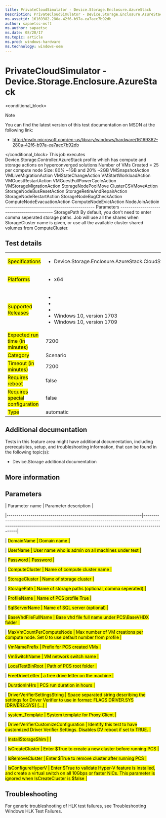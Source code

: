 ```yaml
---
title: PrivateCloudSimulator - Device.Storage.Enclosure.AzureStack
Description: PrivateCloudSimulator - Device.Storage.Enclosure.AzureStack
ms.assetid: 16169382-280a-42f6-b97a-ea7aec7b92db
author: sapaetsc-msft
ms.author: sapaetsc
ms.date: 08/28/17
ms.topic: article
ms.prod: windows-hardware
ms.technology: windows-oem
---
```


# PrivateCloudSimulator - Device.Storage.Enclosure.AzureStack

<conditional_block> <conditions> <docset value="standalone"></docset> </conditions>

>[!NOTE]
You can find the latest version of this test documentation on MSDN at the following link:

-   <xref hlink="http://msdn.microsoft.com/en-us/library/windows/hardware/16169382-280a-42f6-b97a-ea7aec7b92db">http://msdn.microsoft.com/en-us/library/windows/hardware/16169382-280a-42f6-b97a-ea7aec7b92db</b>


</conditional_block> This job executes Device.Storage.Controller.AzureStack profile which has compute and storage actions on hyperconverged solutions Number of VMs Created = 25 per compute node Size: 80% ~1GB and 20% ~2GB VMSnapshotAction VMLiveMigrationAction VMStateChangeAction VMStartWorkloadAction VMGuestRestartAction VMGuestFullPowerCycleAction VMStorageMigrationAction StorageNodePoolMove ClusterCSVMoveAction StorageNodeBusResetAction StorageRetireAndRepairAction StorageNodeRestartAction StorageNodeBugCheckAction ComputeNodeEvacuationAction ComputeNodeEvictAction NodeJoinActioin --------------------------------------------- Parameters -------------------------------------------- StoragePath By default, you don't need to enter comma seperated storage paths. Job will use all the shares when StorageCluster name is given, or use all the available cluster shared volumes from ComputeCluster.

## Test details

<table>
<colgroup>
<col width="50%" />
<col width="50%" />
</colgroup>
<tbody>
<tr class="odd">
<td><mark type="bullet_intro">Specifications</b></td>
<td><ul>
<li>Device.Storage.Enclosure.AzureStack.CloudStress</li>
</ul></td>
</tr>
<tr class="even">
<td><mark type="bullet_intro">Platforms</b></td>
<td><ul>
<li><tla rid="win_threshold_server"></tla> x64</li>
</ul></td>
</tr>
<tr class="odd">
<td><mark type="bullet_intro">Supported Releases</b></td>
<td><ul>
<li><tla rid="win_10"></tla></li>
<li><tla rid="win_10_th2"></tla></li>
<li><tla rid="win_10_rs1"></tla></li>
<li>Windows 10, version 1703</li>
<li>Windows 10, version 1709</li>
</ul></td>
</tr>
<tr class="even">
<td><mark type="bullet_intro">Expected run time (in minutes)</b></td>
<td>7200</td>
</tr>
<tr class="odd">
<td><mark type="bullet_intro">Category</b></td>
<td>Scenario</td>
</tr>
<tr class="even">
<td><mark type="bullet_intro">Timeout (in minutes)</b></td>
<td>7200</td>
</tr>
<tr class="odd">
<td><mark type="bullet_intro">Requires reboot</b></td>
<td>false</td>
</tr>
<tr class="even">
<td><mark type="bullet_intro">Requires special configuration</b></td>
<td>false</td>
</tr>
<tr class="odd">
<td><mark type="bullet_intro">Type</b></td>
<td>automatic</td>
</tr>
</tbody>
</table>

## Additional documentation

Tests in this feature area might have additional documentation, including prerequisites, setup, and troubleshooting information, that can be found in the following topic(s):

-   <xref rid="p_hlk_test.device_storage_additional_documentation">Device.Storage additional documentation</b>

## More information

## Parameters

| Parameter name                                                     | Parameter description                                                                                                                                                    |
|--------------------------------------------------------------------|--------------------------------------------------------------------------------------------------------------------------------------------------------------------------|
| <mark type="bullet_intro">DomainName</b>                           | Domain name                                                                                                                                                              |
| <mark type="bullet_intro">UserName</b>                             | User name who is admin on all machines under test                                                                                                                        |
| <mark type="bullet_intro">Password</b>                             | Password                                                                                                                                                                 |
| <mark type="bullet_intro">ComputeCluster</b>                       | Name of compute cluster name                                                                                                                                             |
| <mark type="bullet_intro">StorageCluster</b>                       | Name of storage cluster                                                                                                                                                  |
| <mark type="bullet_intro">StoragePath</b>                          | Name of storage paths (optional, comma seperated)                                                                                                                        |
| <mark type="bullet_intro">ProfileName</b>                          | Name of PCS profile True                                                                                                                                                 |
| <mark type="bullet_intro">SqlServerName</b>                        | Name of SQL server (optional)                                                                                                                                            |
| <mark type="bullet_intro">BaseVhdFileFullName</b>                  | Base vhd file full name under PCS\\BaseVHDX folder                                                                                                                       |
| <mark type="bullet_intro">MaxVmCountPerComputeNode</b>             | Max number of VM creations per compute node. Set 0 to use default number from profile                                                                                    |
| <mark type="bullet_intro">VmNamePrefix</b>                         | Prefix for PCS created VMs                                                                                                                                               |
| <mark type="bullet_intro">VmSwitchName</b>                         | VM network switch name                                                                                                                                                   |
| <mark type="bullet_intro">LocalTestBinRoot</b>                     | Path of PCS root folder                                                                                                                                                  |
| <mark type="bullet_intro">FreeDriveLetter</b>                      | a free drive letter on the machine                                                                                                                                       |
| <mark type="bullet_intro">DurationInHrs</b>                        | PCS run duration in hours                                                                                                                                                |
| <mark type="bullet_intro">DriverVerifierSettingsString</b>         | Space separated string describing the settings for Driver Verifier to use in format: FLAGS DRIVER.SYS \[DRIVER2.SYS\] \[...\]                                            |
| <mark type="bullet_intro">system\_Template</b>                     | System template for Proxy Client                                                                                                                                         |
| <mark type="bullet_intro">DriverVerifierCustomizeConfiguration</b> | Identify this test to have customized Driver Verifier Settings. Disables DV reboot if set to TRUE.                                                                       |
| <mark type="bullet_intro">InstallStorageShim</b>                   |                                                                                                                                                                          |
| <mark type="bullet_intro">IsCreateCluster</b>                      | Enter $True to create a new cluster before running PCS                                                                                                                   |
| <mark type="bullet_intro">IsRemoveCluster</b>                      | Enter $True to remove cluster after running PCS                                                                                                                          |
| <mark type="bullet_intro">IsConfigureHyperV</b>                    | Enter $True to validate Hyper-V feature is installed, and create a virtual switch on all 10Gbps or faster NICs. This parameter is ignored when IsCreateCluster is $false |

## Troubleshooting

For generic troubleshooting of HLK test failures, see <xref rid="p_hlk.troubleshooting_windows_hlk_test_failures">Troubleshooting Windows HLK Test Failures</b>.



